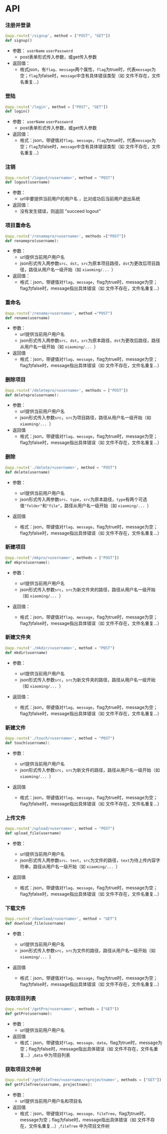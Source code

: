 # API

### 注册并登录

```python
@app.route('/signup', method = ["POST", "GET"])
def signup()
```

+ 参数： `userName` `userPassword`
  + post表单形式传入参数，或get传入参数
+ 返回值：
  + 格式json，有`flag`、`message`两个属性，`flag`为true时，代表`message`为空；`flag`为false时，`message`中含有具体错误类型（如 文件不存在，文件名重复...）


### 登陆

```python
@app.route('/login', method = ["POST", "GET"])
def login()
```

+ 参数： `userName` `userPassword`
  + post表单形式传入参数，或get传入参数
+ 返回值：
  + 格式：json，带键值对`flag`、`message`，`flag`为true时，代表`message`为空；`flag`为false时，`message`中含有具体错误类型（如 文件不存在，文件名重复...）



### 注销

```python
@app.route('/logout/<username>', method = "POST")
def logout(username)
```

+ 参数：
  + url中要提供当前用户的用户名 <username>，比对成功后当前用户退出系统
+ 返回值：
  + 没有发生错误，则返回 "succeed logout"

### 项目重命名
```python
@app.route('/renamepro/<username>', methods =["POST"])
def renamepro(username):
```
+ 参数：
  + url提供当前用户用户名
  + json形式传入两参数`src`、`dst`，`src`为原本项目路径，`dst`为更改后项目路径，路径从用户名一级开始（如 `xiaoming/... `）
+ 返回值：
  + 格式：json，带键值对`flag`、`message`，flag为true时，message为空；flag为false时，message指出具体错误（如 文件不存在，文件名重复...）

### 重命名

```python
@app.route('/rename/<username>', method ="POST")
def rename(username)
```
+ 参数：
  + url提供当前用户用户名
  + json形式传入两参数`src`、`dst`，`src`为原本路径，`dst`为更改后路径，路径从用户名一级开始（如 `xiaoming/... `）
+ 返回值
  + 格式：json，带键值对`flag`、`message`，flag为true时，message为空；flag为false时，message指出具体错误（如 文件不存在，文件名重复...）

### 删除项目
```python
@app.route('/deletepro/<username>', methods = ["POST"])
def deletepro(username):
```
+ 参数：
  + url提供当前用户用户名
  + json形式传入参数`src`，`src`为项目路径，路径从用户名一级开始（如 `xiaoming/... `）
+ 返回值
  + 格式：json，带键值对`flag`、`message`，flag为true时，message为空；flag为false时，message指出具体错误（如 文件不存在，文件名重复...）
### 删除

```python
@app.route('./delete/<username>', method = "POST")
def delete(username)
```
+ 参数：
  + url提供当前用户用户名
  + json形式传入两参数`src`、`type`，`src`为原本路径，`type`有两个可选值`"folder"`和`"file"`，路径从用户名一级开始（如 `xiaoming/... `）

+ 返回值
  + 格式：json，带键值对`flag`、`message`，flag为true时，message为空；flag为false时，message指出具体错误（如 文件不存在，文件名重复...）

### 新建项目
```python
@app.route('/mkpro/<username>', methods = ["POST"])
def mkpro(username):
```
+ 参数：
  + url提供当前用户用户名
  + json形式传入参数`src`，`src`为新文件夹的路径，路径从用户名一级开始（如 `xiaoming/... `）

+ 返回值：
  + 格式：json，带键值对`flag`、`message`，flag为true时，message为空；flag为false时，message指出具体错误（如 文件不存在，文件名重复...）

### 新建文件夹

```python
@app.route('./mkdir/<username>', method = "POST")
def mkdir(username)
```
+ 参数：
  + url提供当前用户用户名
  + json形式传入参数`src`，`src`为新文件夹的路径，路径从用户名一级开始（如 `xiaoming/... `）

+ 返回值：
  + 格式：json，带键值对`flag`、`message`，flag为true时，message为空；flag为false时，message指出具体错误（如 文件不存在，文件名重复...）



### 新建文件

```python
@app.route('./touch/<username>', method = "POST")
def touch(username):
```
+ 参数：
  + url提供当前用户用户名
  + json形式传入参数`src`，`src`为新文件的路径，路径从用户名一级开始（如 `xiaoming/... `）

+ 返回值
  + 格式：json，带键值对`flag`、`message`，flag为true时，message为空；flag为false时，message指出具体错误（如 文件不存在，文件名重复...）


### 上传文件

```python
@app.route('/upload/<username>', method = "POST")
def upload_file(username)
```

+ 参数：
  + url提供当前用户用户名
  + json形式传入两参数`src`、`text`，`src`为文件的路径，`text`为待上传内容字符串，路径从用户名一级开始（如 `xiaoming/... `）

+ 返回值
  + 格式：json，带键值对`flag`、`message`，flag为true时，message为空；flag为false时，message指出具体错误（如 文件不存在，文件名重复...）



### 下载文件

```python
@app.route('/download/<username>', method = "GET")
def download_file(username)
```
+ 参数：
  + url提供当前用户用户名
  + json形式传入参数`src`，`src`为文件的路径，路径从用户名一级开始（如 `xiaoming/... `）

+ 返回值
  + 格式：json，带键值对`flag`、`message`，flag为true时，message为空；flag为false时，message指出具体错误（如 文件不存在，文件名重复...）

### 获取项目列表
```python
@app.route('/getPro/<username>', methods = ["GET"])
def getPro(username):
```
+ 参数：
  + url提供当前用户用户名
+ 返回值
  + 格式：json，带键值对`flag`、`message`、`data`，flag为true时，message为空；flag为false时，message指出具体错误（如 文件不存在，文件名重复...）,`data` 中为项目列表

### 获取项目文件树
```python
@app.route('/getFileTree/<username>/<projectname>', methods = ["GET"])
def getFileTree(username, projectname):
```
+ 参数：
  + url提供当前用户用户名和项目名
+ 返回值
  + 格式：json，带键值对`flag`、`message`、`fileTree`，flag为true时，message为空；flag为false时，message指出具体错误（如 文件不存在，文件名重复...）,`fileTree` 中为项目文件树